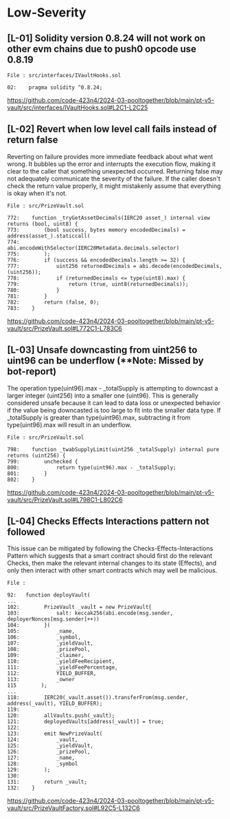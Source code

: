 # Low-Severity

## [L-01] Solidity version 0.8.24 will not work on other evm chains due to push0 opcode use 0.8.19

```solidity
File : src/interfaces/IVaultHooks.sol

02:    pragma solidity ^0.8.24;

```

https://github.com/code-423n4/2024-03-pooltogether/blob/main/pt-v5-vault/src/interfaces/IVaultHooks.sol#L2C1-L2C25

## [L-02] Revert when low level call fails instead of return false

Reverting on failure provides more immediate feedback about what went wrong. It bubbles up the error and interrupts the execution flow, making it clear to the caller that something unexpected occurred. Returning false may not adequately communicate the severity of the failure. If the caller doesn't check the return value properly, it might mistakenly assume that everything is okay when it's not.

```solidity
File : src/PrizeVault.sol

772:    function _tryGetAssetDecimals(IERC20 asset_) internal view returns (bool, uint8) {
773:        (bool success, bytes memory encodedDecimals) = address(asset_).staticcall(
774:            abi.encodeWithSelector(IERC20Metadata.decimals.selector)
775:        );
776:        if (success && encodedDecimals.length >= 32) {
777:            uint256 returnedDecimals = abi.decode(encodedDecimals, (uint256));
778:            if (returnedDecimals <= type(uint8).max) {
779:                return (true, uint8(returnedDecimals));
780:            }
781:        }
782:        return (false, 0);
783:    }

```

https://github.com/code-423n4/2024-03-pooltogether/blob/main/pt-v5-vault/src/PrizeVault.sol#L772C1-L783C6

## [L-03] Unsafe downcasting from uint256 to uint96 can be underflow (\*\*Note: Missed by bot-report)

The operation type(uint96).max - \_totalSupply is attempting to downcast a larger integer (uint256) into a smaller one (uint96). This is generally considered unsafe because it can lead to data loss or unexpected behavior if the value being downcasted is too large to fit into the smaller data type. If \_totalSupply is greater than type(uint96).max, subtracting it from type(uint96).max will result in an underflow.

```solidity
File : src/PrizeVault.sol

798:    function _twabSupplyLimit(uint256 _totalSupply) internal pure returns (uint256) {
799:        unchecked {
800:            return type(uint96).max - _totalSupply;
801:        }
802:    }

```

https://github.com/code-423n4/2024-03-pooltogether/blob/main/pt-v5-vault/src/PrizeVault.sol#L798C1-L802C6

## [L-04] Checks Effects Interactions pattern not followed

This issue can be mitigated by following the Checks-Effects-Interactions Pattern which suggests that a smart contract should first do the relevant Checks, then make the relevant internal changes to its state (Effects), and only then interact with other smart contracts which may well be malicious.

```solidity
File :

92:   function deployVault(
...
102:        PrizeVault _vault = new PrizeVault{
103:            salt: keccak256(abi.encode(msg.sender, deployerNonces[msg.sender]++))
104:        }(
105:            _name,
106:            _symbol,
107:            _yieldVault,
108:            _prizePool,
109:            _claimer,
110:            _yieldFeeRecipient,
111:            _yieldFeePercentage,
112:            YIELD_BUFFER,
113:            _owner
115        );
...
118:        IERC20(_vault.asset()).transferFrom(msg.sender, address(_vault), YIELD_BUFFER);
119:
120:        allVaults.push(_vault);
121:        deployedVaults[address(_vault)] = true;
122:
123:        emit NewPrizeVault(
124:            _vault,
125:            _yieldVault,
126:            _prizePool,
127:            _name,
128:            _symbol
129:        );
130:
131:        return _vault;
132:    }

```

https://github.com/code-423n4/2024-03-pooltogether/blob/main/pt-v5-vault/src/PrizeVaultFactory.sol#L92C5-L132C6
